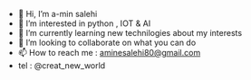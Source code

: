 - 👋 Hi, I’m a-min salehi
- 👀 I’m interested in python , IOT & AI
- 🌱 I’m currently learning new technilogies about my interests
- 💞️ I’m looking to collaborate on what you can do 
- 📫 How to reach me : aminesalehi80@gmail.com
- tel : @creat_new_world

<!---
a-min-salehi/a-min-salehi is a ✨ special ✨ repository because its `README.md` (this file) appears on your GitHub profile.
You can click the Preview link to take a look at your changes.
--->
